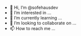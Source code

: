 - 👋 Hi, I’m @sofehausdev
- 👀 I’m interested in ...
- 🌱 I’m currently learning ...
- 💞️ I’m looking to collaborate on ...
- 📫 How to reach me ...

<!---
sofehausdev/sofehausdev is a ✨ special ✨ repository because its `README.md` (this file) appears on your GitHub profile.
You can click the Preview link to take a look at your changes.
--->
